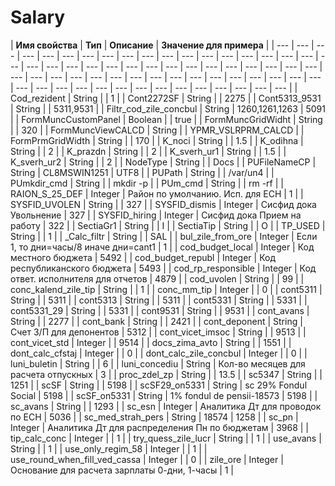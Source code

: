 # Salary

| **Имя свойства** | **Тип** | **Описание** | **Значение для примера** |
| --- | --- | --- | --- | --- | --- | --- | --- | --- | --- | --- | --- | --- | --- | --- | --- | --- | --- | --- | --- | --- | --- | --- | --- | --- | --- | --- | --- | --- | --- | --- | --- | --- | --- | --- | --- | --- | --- | --- | --- | --- | --- | --- | --- | --- | --- | --- | --- | --- | --- | --- | --- | --- | --- | --- | --- | --- | --- | --- | --- | --- | --- | --- | --- |
| Cod\_rezident | String |   | 1 |
| Cont2272SF | String  |   | 2275 |
| Cont5313\_9531 | String  |   | 5311,9531  |
| Filtr\_cod\_zile\_concbul | String  | 1260,1261,1263 | 5091  |
| FormMuncCustomPanel | Boolean |   | true  |
| FormMuncGridWidht | String  |   | 320  |
| FormMuncViewCALCD | String  |   | YPMR\_VSLRPRM\_CALCD |
| FormPrmGridWidth | String  |   | 170  |
| K\_noci | String  |   | 1.5  |
| K\_odihna | String  |   | 2  |
| K\_prazdn | String  |   | 2  |
| K\_sverh\_ur1 | String  |   | 1.5  |
| K\_sverh\_ur2 | String |   | 2 |
| NodeType | String  |   | Docs  |
| PUFileNameCP | String  | CL8MSWIN1251  | UTF8  |
| PUPath | String  |   | /var/un4  |
| PUmkdir\_cmd | String  |   | mkdir -p  |
| PUm\_cmd | String  |   | rm -rf  |
| RAION\_S\_25\_DEF | Integer  | Район по умолчанию. Исп. для ЕСН  | 1  |
| SYSFID\_UVOLEN | String  |   | 327  |
| SYSFID\_dismis | Integer  | Сисфид дока Увольнение  | 327  |
| SYSFID\_hiring | Integer  | Сисфид дока Прием на работу  | 322  |
| SectiaGr1 | String  |   | I  |
| SectiaTip | String  |   | O  |
| TP\_USED | String  |   | 1  |
| \_Calc\_filtr | String  |   | SAL  |
| bul\_zile\_from\_ore | Integer  | Если 1, то дни=часы/8 иначе дни=cant1  | 1  |
| cod\_budget\_local | Integer  | Код местного бюджета  | 5492  |
| cod\_budget\_republ | Integer  | Код республиканского бюджета  | 5493  |
| cod\_rp\_responsible | Integer  | Код ответ. исполнителя для отчетов  | 4879  |
| cod\_uvolen | String  |   | 99  |
| conc\_kalend\_zile\_tip | String  |   | 1  |
| conc\_mm\_tip | Integer  |   | 0  |
| cont5311 | String  |   | 5311  |
| cont5313 | String  |   | 5311  |
| cont5331 | String  |   | 5331  |
| cont5331\_29 | String  |   | 5331  |
| cont9531 | String  |   | 9531  |
| cont\_avans | String  |   | 2277  |
| cont\_bank | String  |   | 2421  |
| cont\_deponent | String  | Счет З/П для депонентов  | 5312  |
| cont\_vicet\_imsoc | String  |   | 9513  |
| cont\_vicet\_std | Integer  |   | 9514  |
| docs\_zima\_avto | String  |   | 1551  |
| dont\_calc\_cfstaj | Integer  |   | 0  |
| dont\_calc\_zile\_concbul | Integer  |   | 0  |
| luni\_buletin | String  |   | 6  |
| luni\_concediu | String  | Кол-во месяцев для расчета отпускных | 3  |
| proc\_zdel\_zp | String  |   | 13.5  |
| sc5347 | String  |   | 1251  |
| scSF | String  |   | 5198  |
| scSF29\_on5331 | String  | sc 29% Fondul Social  | 5198  |
| scSF\_on5331 | String  | 1% fondul de pensii-18573  | 5198  |
| sc\_avans | String  |   | 1293  |
| sc\_esn | Integer  | Аналитика Дт для проводок по ЕСН  | 5036  |
| sc\_med\_strah\_pers | String  | 18574  | 1258  |
| sc\_pn | Integer  | Аналитика Дт для распределения Пн по бюджетам  | 3968  |
| tip\_calc\_conc | Integer  |   | 1  |
| try\_quess\_zile\_lucr | String  |   | 1 |
| use\_avans | String  |   | 1 |
| use\_only\_regim\_58 | Integer  |   | 1 |
| use\_round\_when\_fill\_ved\_cassa | Integer  |   | 0  |
| zile\_ore | Integer  | Основание для расчета зарплаты 0-дни, 1-часы  | 1 |

